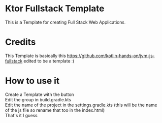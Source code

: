 # Ktor Fullstack Template
This is a Template for creating Full Stack Web Applications.

# Credits
This Template is basically this https://github.com/kotlin-hands-on/jvm-js-fullstack edited to be a template :)

# How to use it
Create a Template with the button\
Edit the group in build.gradle.kts\
Edit the name of the project in the settings.gradle.kts (this will be the name of the js file so rename that too in the index.html)\
That's it I guess
